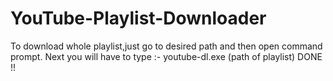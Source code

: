 # YouTube-Playlist-Downloader
To download whole playlist,just go to desired path and then open command prompt.
Next you will have to type :- 
                            youtube-dl.exe (path of playlist)
DONE !!

